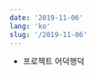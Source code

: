 ```yaml
---
date: '2019-11-06'
lang: 'ko'
slug: '/2019-11-06'
---
```


- 프로젝트 어덕행덕

<head>
  <html lang="ko-KR"/>
</head>
